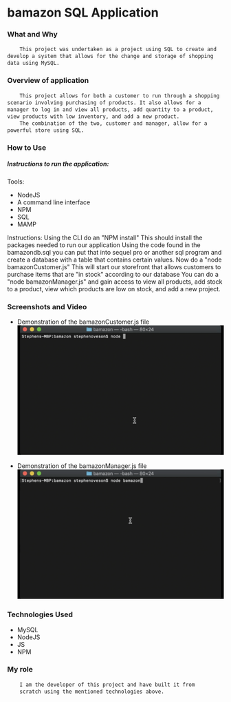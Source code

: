 # bamazon SQL Application

### What and Why
        This project was undertaken as a project using SQL to create and develop a system that allows for the change and storage of shopping data using MySQL.
### Overview of application
        This project allows for both a customer to run through a shopping scenario involving purchasing of products. It also allows for a manager to log in and view all products, add quantity to a product, view products with low inventory, and add a new product.
        The combination of the two, customer and manager, allow for a powerful store using SQL.

### How to Use
##### Instructions to run the application:
Tools:
* NodeJS
* A command line interface
* NPM
* SQL
* MAMP

Instructions:
        Using the CLI do an "NPM install"
        This should install the packages needed to run our application
        Using the code found in the bamazondb.sql you can put that into sequel pro or another sql program and create a database with a table that contains certain values.
        Now do a "node bamazonCustomer.js"
        This will start our storefront that allows customers to purchase items that are "in stock" according to our database
        You can do a "node bamazonManager.js" and gain access to view all products, add stock to a product, view which products are low on stock, and add a new project.

### Screenshots and Video
* Demonstration of the bamazonCustomer.js file
![bamazon customer demonstration](./bamazonCustomer.gif)

* Demonstration of the bamazonManager.js file
![bamazon customer demonstration](./bamazonManager.gif)



### Technologies Used
* MySQL
* NodeJS
* JS
* NPM

### My role

        I am the developer of this project and have built it from 
        scratch using the mentioned technologies above.
